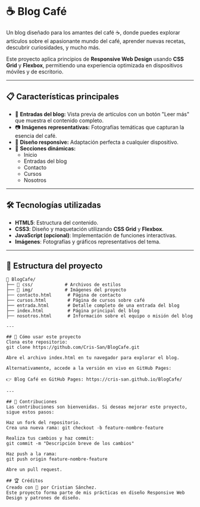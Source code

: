 # ☕ Blog Café  
Un blog diseñado para los amantes del café ☕, donde puedes explorar artículos sobre el apasionante mundo del café, aprender nuevas recetas, descubrir curiosidades, y mucho más.

Este proyecto aplica principios de **Responsive Web Design** usando **CSS Grid** y **Flexbox**, permitiendo una experiencia optimizada en dispositivos móviles y de escritorio.

---

## 📋 Características principales  
- 📰 **Entradas del blog:** Vista previa de artículos con un botón "Leer más" que muestra el contenido completo.  
- 📷 **Imágenes representativas:** Fotografías temáticas que capturan la esencia del café.  
- 📱 **Diseño responsive:** Adaptación perfecta a cualquier dispositivo.  
- 📇 **Secciones dinámicas:**  
  - Inicio  
  - Entradas del blog  
  - Contacto  
  - Cursos  
  - Nosotros  

---

## 🛠️ Tecnologías utilizadas  
- **HTML5**: Estructura del contenido.  
- **CSS3**: Diseño y maquetación utilizando **CSS Grid** y **Flexbox**.  
- **JavaScript (opcional)**: Implementación de funciones interactivas.  
- **Imágenes**: Fotografías y gráficos representativos del tema.  

---

## 📂 Estructura del proyecto  
```plaintext
📁 BlogCafe/
├── 📁 css/            # Archivos de estilos
├── 📁 img/            # Imágenes del proyecto
├── contacto.html      # Página de contacto
├── cursos.html        # Página de cursos sobre café
├── entrada.html       # Detalle completo de una entrada del blog
├── index.html         # Página principal del blog
├── nosotros.html      # Información sobre el equipo o misión del blog

---

## 🚀 Cómo usar este proyecto
Clona este repositorio:
git clone https://github.com/Cris-San/BlogCafe.git

Abre el archivo index.html en tu navegador para explorar el blog.

Alternativamente, accede a la versión en vivo en GitHub Pages:

👉 Blog Café en GitHub Pages: https://cris-san.github.io/BlogCafe/

---

## 🤝 Contribuciones
Las contribuciones son bienvenidas. Si deseas mejorar este proyecto, sigue estos pasos:

Haz un fork del repositorio.
Crea una nueva rama: git checkout -b feature-nombre-feature

Realiza tus cambios y haz commit:
git commit -m "Descripción breve de los cambios"

Haz push a la rama:
git push origin feature-nombre-feature

Abre un pull request.

## 🏆 Créditos
Creado con 💖 por Cristian Sánchez.
Este proyecto forma parte de mis prácticas en diseño Responsive Web Design y patrones de diseño.


